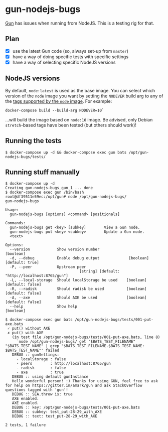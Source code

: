 # gun-nodejs-bugs

[Gun](https://github.com/amark/gun/) has issues when running from NodeJS. This is a testing rig for that.

## Plan

 - [x] use the latest Gun code (so, always set-up from `master`)
 - [x] have a way of doing specific tests with specific settings
 - [x] have a way of selecting specific NodeJS versions
 
## NodeJS versions

By default, `node:latest` is used as the base image. You can select which version of the `node` image you want by setting the `NODEVER` build arg to any of the [tags supported by the `node` image](https://hub.docker.com/_/node/). For example:

```
docker-compose build --build-arg NODEVER=10`
```

...will build the image based on `node:10` image. Be advised, only Debian `stretch`-based tags have been tested (but others should work)!

## Running the tests

```
$ docker-compose up -d && docker-compose exec gun bats /opt/gun-nodejs-bugs/tests/
```

## Running stuff manually

```
$ docker-compose up -d
Creating gun-nodejs-bugs_gun_1 ... done
$ docker-compose exec gun /bin/bash
root@df39511e59ec:/opt/gun# node /opt/gun-nodejs-bugs/
gun-nodejs-bugs

Usage:
  gun-nodejs-bugs [options] <command> [positionals]

Commands:
  gun-nodejs-bugs get <key> [subkey]        View a Gun node.
  gun-nodejs-bugs put <key> <subkey>        Update a Gun node.
  <text>

Options:
  --version            Show version number                             [boolean]
  -d, --debug          Enable debug output             [boolean] [default: true]
  -P, --peer           Upstream peer
                                 [string] [default: "http://localhost:8765/gun"]
  -L, --local-storage  Should localStorage be used    [boolean] [default: false]
  -R, --radisk         Should radisk be used          [boolean] [default: false]
  -A, --axe            Should AXE be used             [boolean] [default: false]
  --help               Show help                                       [boolean]
  
$ docker-compose exec gun bats /opt/gun-nodejs-bugs/tests/001-put-axe.bats
 ✓ put() without AXE
 ✗ put() with AXE
   (in test file /opt/gun-nodejs-bugs/tests/001-put-axe.bats, line 8)
     `node /opt/gun-nodejs-bugs/ get "$BATS_TEST_FILENAME" "$BATS_TEST_NAME" | grep "$BATS_TEST_FILENAME.$BATS_TEST_NAME: $BATS_TEST_NAME"' failed
   DEBUG :: gunSettings:
     - localStorage : false
     - peers        : http://localhost:8765/gun
     - radisk       : false
     - axe          : true
   DEBUG :: using default gunInstance
   Hello wonderful person! :) Thanks for using GUN, feel free to ask for help on https://gitter.im/amark/gun and ask StackOverflow questions tagged with 'gun'!
   DEBUG :: SEA.throw is: true
   AXE enabled.
   AXE enabled.
   DEBUG :: key: /opt/gun-nodejs-bugs/tests/001-put-axe.bats
   DEBUG :: subkey: test_put-28-29_with_AXE
   DEBUG :: text: test_put-28-29_with_AXE

2 tests, 1 failure

```
